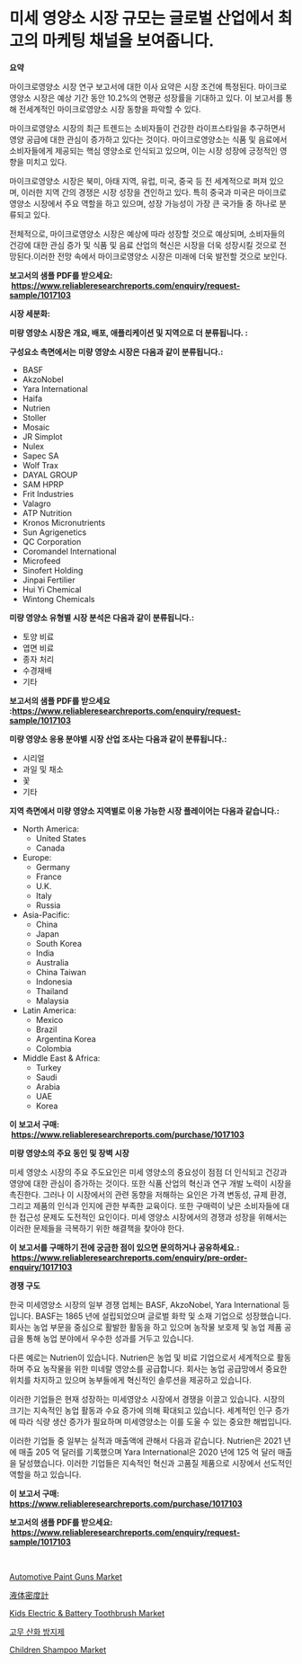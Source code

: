 <p><h1>미세 영양소 시장 규모는 글로벌 산업에서 최고의 마케팅 채널을 보여줍니다.</h1></p><p><strong>요약</strong></p>
<p><p>마이크로영양소 시장 연구 보고서에 대한 이사 요약은 시장 조건에 특정된다. 마이크로영양소 시장은 예상 기간 동안 10.2%의 연평균 성장률을 기대하고 있다. 이 보고서를 통해 전세계적인 마이크로영양소 시장 동향을 파악할 수 있다.</p><p>마이크로영양소 시장의 최근 트렌드는 소비자들이 건강한 라이프스타일을 추구하면서 영양 공급에 대한 관심이 증가하고 있다는 것이다. 마이크로영양소는 식품 및 음료에서 소비자들에게 제공되는 핵심 영양소로 인식되고 있으며, 이는 시장 성장에 긍정적인 영향을 미치고 있다.</p><p>마이크로영양소 시장은 북미, 아태 지역, 유럽, 미국, 중국 등 전 세계적으로 퍼져 있으며, 이러한 지역 간의 경쟁은 시장 성장을 견인하고 있다. 특히 중국과 미국은 마이크로영양소 시장에서 주요 역할을 하고 있으며, 성장 가능성이 가장 큰 국가들 중 하나로 분류되고 있다.</p><p>전체적으로, 마이크로영양소 시장은 예상에 따라 성장할 것으로 예상되며, 소비자들의 건강에 대한 관심 증가 및 식품 및 음료 산업의 혁신은 시장을 더욱 성장시킬 것으로 전망된다.이러한 전망 속에서 마이크로영양소 시장은 미래에 더욱 발전할 것으로 보인다.</p></p>
<p><strong>보고서의 샘플 PDF를 받으세요: &nbsp;<a href="https://www.reliableresearchreports.com/enquiry/request-sample/1017103">https://www.reliableresearchreports.com/enquiry/request-sample/1017103</a></strong></p>
<p><strong>시장 세분화:</strong></p>
<p><strong> 미량 영양소 시장은 개요, 배포, 애플리케이션 및 지역으로 더 분류됩니다. :</strong></p>
<p><strong>구성요소 측면에서는 미량 영양소 시장은 다음과 같이 분류됩니다.:</strong></p>
<p><ul><li>BASF</li><li>AkzoNobel</li><li>Yara International</li><li>Haifa</li><li>Nutrien</li><li>Stoller</li><li>Mosaic</li><li>JR Simplot</li><li>Nulex</li><li>Sapec SA</li><li>Wolf Trax</li><li>DAYAL GROUP</li><li>SAM HPRP</li><li>Frit Industries</li><li>Valagro</li><li>ATP Nutrition</li><li>Kronos Micronutrients</li><li>Sun Agrigenetics</li><li>QC Corporation</li><li>Coromandel International</li><li>Microfeed</li><li>Sinofert Holding</li><li>Jinpai Fertilier</li><li>Hui Yi Chemical</li><li>Wintong Chemicals</li></ul></p>
<p><strong> 미량 영양소 유형별 시장 분석은 다음과 같이 분류됩니다.:</strong></p>
<p><ul><li>토양 비료</li><li>엽면 비료</li><li>종자 처리</li><li>수경재배</li><li>기타</li></ul></p>
<p><strong>보고서의 샘플 PDF를 받으세요 :<a href="https://www.reliableresearchreports.com/enquiry/request-sample/1017103">https://www.reliableresearchreports.com/enquiry/request-sample/1017103</a></strong></p>
<p><strong> 미량 영양소 응용 분야별 시장 산업 조사는 다음과 같이 분류됩니다.:</strong></p>
<p><ul><li>시리얼</li><li>과일 및 채소</li><li>꽃</li><li>기타</li></ul></p>
<p><strong>지역 측면에서 미량 영양소 지역별로 이용 가능한 시장 플레이어는 다음과 같습니다.:</strong></p>
<p><ul>
    <li>
        North America:
        <ul>
            <li>United States</li>
            <li>Canada</li>
        </ul>
    </li>
    <li>
        Europe:
        <ul>
            <li>Germany</li>
            <li>France</li>
            <li>U.K.</li>
            <li>Italy</li>
            <li>Russia</li>
        </ul>
    </li>
    <li>
        Asia-Pacific:
        <ul>
            <li>China</li>
            <li>Japan</li>
            <li>South Korea</li>
            <li>India</li>
            <li>Australia</li>
            <li>China Taiwan</li>
            <li>Indonesia</li>
            <li>Thailand</li>
            <li>Malaysia</li>
        </ul>
    </li>
    <li>
        Latin America:
        <ul>
            <li>Mexico</li>
            <li>Brazil</li>
            <li>Argentina Korea</li>
            <li>Colombia</li>
        </ul>
    </li>
    <li>
        Middle East & Africa:
        <ul>
            <li>Turkey</li>
            <li>Saudi</li>
            <li>Arabia</li>
            <li>UAE</li>
            <li>Korea</li>
        </ul>
    </li>
    </ul></p>
<p><strong>이 보고서 구매: &nbsp;<a href="https://www.reliableresearchreports.com/purchase/1017103">https://www.reliableresearchreports.com/purchase/1017103</a></strong></p>
<p><strong>미량 영양소의 주요 동인 및 장벽 시장</strong></p>
<p><p>미세 영양소 시장의 주요 주도요인은 미세 영양소의 중요성이 점점 더 인식되고 건강과 영양에 대한 관심이 증가하는 것이다. 또한 식품 산업의 혁신과 연구 개발 노력이 시장을 촉진한다. 그러나 이 시장에서의 관련 동향을 저해하는 요인은 가격 변동성, 규제 환경, 그리고 제품의 인식과 인지에 관한 부족한 교육이다. 또한 구매력이 낮은 소비자들에 대한 접근성 문제도 도전적인 요인이다. 미세 영양소 시장에서의 경쟁과 성장을 위해서는 이러한 문제들을 극복하기 위한 해결책을 찾아야 한다.</p></p>
<p><strong>이 보고서를 구매하기 전에 궁금한 점이 있으면 문의하거나 공유하세요.: &nbsp;<a href="https://www.reliableresearchreports.com/enquiry/pre-order-enquiry/1017103">https://www.reliableresearchreports.com/enquiry/pre-order-enquiry/1017103</a></strong></p>
<p><strong>경쟁 구도</strong></p>
<p><p>한국 미세영양소 시장의 일부 경쟁 업체는 BASF, AkzoNobel, Yara International 등입니다. BASF는 1865 년에 설립되었으며 글로벌 화학 및 소재 기업으로 성장했습니다. 회사는 농업 부문을 중심으로 활발한 활동을 하고 있으며 농작물 보호제 및 농업 제품 공급을 통해 농업 분야에서 우수한 성과를 거두고 있습니다. </p><p>다른 예로는 Nutrien이 있습니다. Nutrien은 농업 및 비료 기업으로서 세계적으로 활동하며 주요 농작물을 위한 미네랄 영양소를 공급합니다. 회사는 농업 공급망에서 중요한 위치를 차지하고 있으며 농부들에게 혁신적인 솔루션을 제공하고 있습니다. </p><p>이러한 기업들은 현재 성장하는 미세영양소 시장에서 경쟁을 이끌고 있습니다. 시장의 크기는 지속적인 농업 활동과 수요 증가에 의해 확대되고 있습니다. 세계적인 인구 증가에 따라 식량 생산 증가가 필요하며 미세영양소는 이를 도울 수 있는 중요한 해법입니다. </p><p>이러한 기업들 중 일부는 실적과 매출액에 관해서 다음과 같습니다. Nutrien은 2021 년에 매출 205 억 달러를 기록했으며 Yara International은 2020 년에 125 억 달러 매출을 달성했습니다. 이러한 기업들은 지속적인 혁신과 고품질 제품으로 시장에서 선도적인 역할을 하고 있습니다.</p></p>
<p><strong>이 보고서 구매: &nbsp; <a href="https://www.reliableresearchreports.com/purchase/1017103">https://www.reliableresearchreports.com/purchase/1017103</a></strong></p>
<p><strong>보고서의 샘플 PDF를 받으세요: &nbsp;<a href="https://www.reliableresearchreports.com/enquiry/request-sample/1017103">https://www.reliableresearchreports.com/enquiry/request-sample/1017103</a></strong><strong></strong></p>
<p>&nbsp;</p>
<p><p><a href="https://issuu.com/reportprime-2/docs/automotive-paint-guns-market-size-2030.pptx">Automotive Paint Guns Market</a></p><p><a href="https://github.com/hwbcz413288296/Market-Research-Report-List-1/blob/main/3554710190340.md">液体密度計</a></p><p><a href="https://summer-dogwood-3e9.notion.site/Kids-Electric-Battery-Toothbrush-Market-Analysis-and-Market-Size-Global-Industry-Overview-Market-fd0f55abe3a04ea4a2f14ce3588d73ea">Kids Electric & Battery Toothbrush Market</a></p><p><a href="https://github.com/bunxhcci35271755/Market-Research-Report-List-1/blob/main/1180934190214.md">고무 산화 방지제</a></p><p><a href="https://forested-sushi-9b0.notion.site/Children-Shampoo-Market-Provides-Detailed-Segmentation-of-this-Market-based-on-Type-Application-an-228f667a25ee46d0884e2368d5732169">Children Shampoo Market</a></p></p>